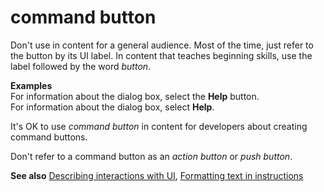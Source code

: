 # command button

Don't
use in content for a general audience. Most of the time,
just refer to the button by its UI label. In content that
teaches beginning skills, use the label followed by the word *button*. 

**Examples**  
For information about the dialog box, select the **Help** button.  
For information about the dialog box, select **Help**.

It's OK to use *command button* in content for developers about creating command buttons.

Don't refer to a command button as an *action button* or *push button*. 

**See also** [Describing interactions with UI](~/procedures-instructions/describing-interactions-with-ui.md), [Formatting text in instructions](~/procedures-instructions/formatting-text-in-instructions.md)  

